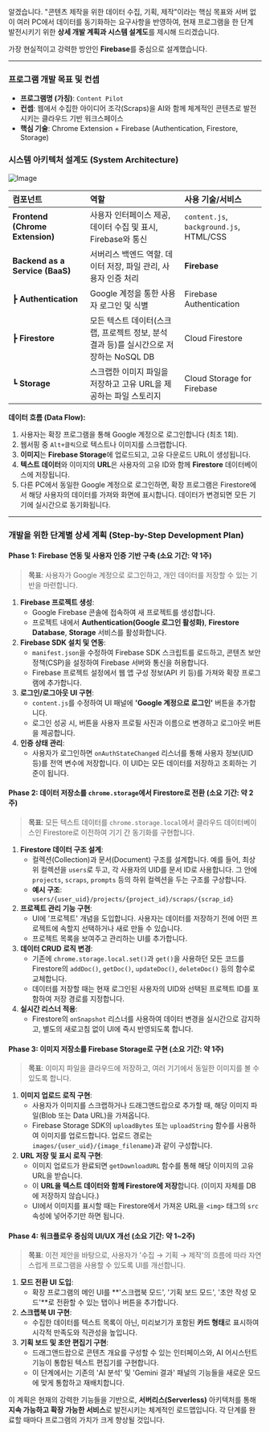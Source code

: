 알겠습니다. "콘텐츠 제작을 위한 데이터 수집, 기획, 제작"이라는 핵심 목표와 서버 없이 여러 PC에서 데이터를 동기화하는 요구사항을 반영하여, 현재 프로그램을 한 단계 발전시키기 위한 **상세 개발 계획과 시스템 설계도**를 제시해 드리겠습니다.

가장 현실적이고 강력한 방안인 **Firebase**를 중심으로 설계했습니다.

---

### **프로그램 개발 목표 및 컨셉**

* **프로그램명 (가칭)**: `Content Pilot`
* **컨셉**: 웹에서 수집한 아이디어 조각(Scraps)을 AI와 함께 체계적인 콘텐츠로 발전시키는 클라우드 기반 워크스페이스
* **핵심 기술**: Chrome Extension + Firebase (Authentication, Firestore, Storage)

### **시스템 아키텍처 설계도 (System Architecture)**

![Image](https://github.com/user-attachments/assets/05cfb76c-32f1-42be-a631-cf111268a743)

| **컴포넌트** | **역할** | **사용 기술/서비스** |
| :--- | :--- | :--- |
| **Frontend (Chrome Extension)** | 사용자 인터페이스 제공, 데이터 수집 및 표시, Firebase와 통신 | `content.js`, `background.js`, HTML/CSS |
| **Backend as a Service (BaaS)** | 서버리스 백엔드 역할. 데이터 저장, 파일 관리, 사용자 인증 처리 | **Firebase** |
| ┣ **Authentication** | Google 계정을 통한 사용자 로그인 및 식별 | Firebase Authentication |
| ┣ **Firestore** | 모든 텍스트 데이터(스크랩, 프로젝트 정보, 분석 결과 등)를 실시간으로 저장하는 NoSQL DB | Cloud Firestore |
| ┗ **Storage** | 스크랩한 이미지 파일을 저장하고 고유 URL을 제공하는 파일 스토리지 | Cloud Storage for Firebase |

**데이터 흐름 (Data Flow):**

1.  사용자는 확장 프로그램을 통해 Google 계정으로 로그인합니다 (최초 1회).
2.  웹서핑 중 `Alt+클릭`으로 텍스트나 이미지를 스크랩합니다.
3.  **이미지**는 **Firebase Storage**에 업로드되고, 고유 다운로드 URL이 생성됩니다.
4.  **텍스트 데이터**와 이미지의 **URL**은 사용자의 고유 ID와 함께 **Firestore** 데이터베이스에 저장됩니다.
5.  다른 PC에서 동일한 Google 계정으로 로그인하면, 확장 프로그램은 Firestore에서 해당 사용자의 데이터를 가져와 화면에 표시합니다. 데이터가 변경되면 모든 기기에 실시간으로 동기화됩니다.

---

### **개발을 위한 단계별 상세 계획 (Step-by-Step Development Plan)**

#### **Phase 1: Firebase 연동 및 사용자 인증 기반 구축 (소요 기간: 약 1주)**

> **목표**: 사용자가 Google 계정으로 로그인하고, 개인 데이터를 저장할 수 있는 기반을 마련합니다.

1.  **Firebase 프로젝트 생성**:
    * Google Firebase 콘솔에 접속하여 새 프로젝트를 생성합니다.
    * 프로젝트 내에서 **Authentication(Google 로그인 활성화)**, **Firestore Database**, **Storage** 서비스를 활성화합니다.
2.  **Firebase SDK 설치 및 연동**:
    * `manifest.json`을 수정하여 Firebase SDK 스크립트를 로드하고, 콘텐츠 보안 정책(CSP)을 설정하여 Firebase 서버와 통신을 허용합니다.
    * Firebase 프로젝트 설정에서 웹 앱 구성 정보(API 키 등)를 가져와 확장 프로그램에 추가합니다.
3.  **로그인/로그아웃 UI 구현**:
    * `content.js`를 수정하여 UI 패널에 **'Google 계정으로 로그인'** 버튼을 추가합니다.
    * 로그인 성공 시, 버튼을 사용자 프로필 사진과 이름으로 변경하고 로그아웃 버튼을 제공합니다.
4.  **인증 상태 관리**:
    * 사용자가 로그인하면 `onAuthStateChanged` 리스너를 통해 사용자 정보(UID 등)를 전역 변수에 저장합니다. 이 UID는 모든 데이터를 저장하고 조회하는 기준이 됩니다.

#### **Phase 2: 데이터 저장소를 `chrome.storage`에서 Firestore로 전환 (소요 기간: 약 2주)**

> **목표**: 모든 텍스트 데이터를 `chrome.storage.local`에서 클라우드 데이터베이스인 Firestore로 이전하여 기기 간 동기화를 구현합니다.

1.  **Firestore 데이터 구조 설계**:
    * 컬렉션(Collection)과 문서(Document) 구조를 설계합니다. 예를 들어, 최상위 컬렉션을 `users`로 두고, 각 사용자의 UID를 문서 ID로 사용합니다. 그 안에 `projects`, `scraps`, `prompts` 등의 하위 컬렉션을 두는 구조를 구상합니다.
    * **예시 구조**: `users/{user_uid}/projects/{project_id}/scraps/{scrap_id}`
2.  **프로젝트 관리 기능 구현**:
    * UI에 '프로젝트' 개념을 도입합니다. 사용자는 데이터를 저장하기 전에 어떤 프로젝트에 속할지 선택하거나 새로 만들 수 있습니다.
    * 프로젝트 목록을 보여주고 관리하는 UI를 추가합니다.
3.  **데이터 CRUD 로직 변경**:
    * 기존에 `chrome.storage.local.set()`과 `get()`을 사용하던 모든 코드를 Firestore의 `addDoc()`, `getDoc()`, `updateDoc()`, `deleteDoc()` 등의 함수로 교체합니다.
    * 데이터를 저장할 때는 현재 로그인된 사용자의 UID와 선택된 프로젝트 ID를 포함하여 저장 경로를 지정합니다.
4.  **실시간 리스너 적용**:
    * Firestore의 `onSnapshot` 리스너를 사용하여 데이터 변경을 실시간으로 감지하고, 별도의 새로고침 없이 UI에 즉시 반영되도록 합니다.

#### **Phase 3: 이미지 저장소를 Firebase Storage로 구현 (소요 기간: 약 1주)**

> **목표**: 이미지 파일을 클라우드에 저장하고, 여러 기기에서 동일한 이미지를 볼 수 있도록 합니다.

1.  **이미지 업로드 로직 구현**:
    * 사용자가 이미지를 스크랩하거나 드래그앤드랍으로 추가할 때, 해당 이미지 파일(Blob 또는 Data URL)을 가져옵니다.
    * Firebase Storage SDK의 `uploadBytes` 또는 `uploadString` 함수를 사용하여 이미지를 업로드합니다. 업로드 경로는 `images/{user_uid}/{image_filename}`과 같이 구성합니다.
2.  **URL 저장 및 표시 로직 구현**:
    * 이미지 업로드가 완료되면 `getDownloadURL` 함수를 통해 해당 이미지의 고유 URL을 받습니다.
    * 이 **URL을 텍스트 데이터와 함께 Firestore에 저장**합니다. (이미지 자체를 DB에 저장하지 않습니다.)
    * UI에서 이미지를 표시할 때는 Firestore에서 가져온 URL을 `<img>` 태그의 `src` 속성에 넣어주기만 하면 됩니다.

#### **Phase 4: 워크플로우 중심의 UI/UX 개선 (소요 기간: 약 1~2주)**

> **목표**: 이전 제안을 바탕으로, 사용자가 '수집 → 기획 → 제작'의 흐름에 따라 자연스럽게 프로그램을 사용할 수 있도록 UI를 개선합니다.

1.  **모드 전환 UI 도입**:
    * 확장 프로그램의 메인 UI를 **'스크랩북 모드', '기획 보드 모드', '초안 작성 모드'**로 전환할 수 있는 탭이나 버튼을 추가합니다.
2.  **스크랩북 UI 구현**:
    * 수집한 데이터를 텍스트 목록이 아닌, 미리보기가 포함된 **카드 형태**로 표시하여 시각적 만족도와 직관성을 높입니다.
3.  **기획 보드 및 초안 편집기 구현**:
    * 드래그앤드랍으로 콘텐츠 개요를 구성할 수 있는 인터페이스와, AI 어시스턴트 기능이 통합된 텍스트 편집기를 구현합니다.
    * 이 단계에서는 기존의 'AI 분석' 및 'Gemini 결과' 패널의 기능들을 새로운 모드에 맞게 통합하고 재배치합니다.

이 계획은 현재의 강력한 기능들을 기반으로, **서버리스(Serverless)** 아키텍처를 통해 **지속 가능하고 확장 가능한 서비스**로 발전시키는 체계적인 로드맵입니다. 각 단계를 완료할 때마다 프로그램의 가치가 크게 향상될 것입니다.
